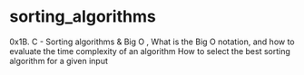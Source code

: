 # sorting_algorithms
 0x1B. C - Sorting algorithms &amp; Big O , What is the Big O notation, and how to evaluate the time complexity of an algorithm How to select the best sorting algorithm for a given input











